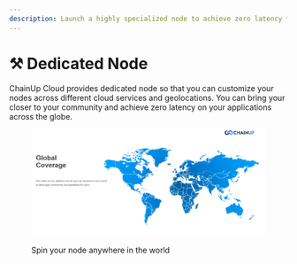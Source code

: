 ```yaml
---
description: Launch a highly specialized node to achieve zero latency for your users
---
```


# ⚒ Dedicated Node

ChainUp Cloud provides dedicated node so that you can customize your nodes across different cloud services and geolocations. You can bring your closer to your community and achieve zero latency on your applications across the globe.

<figure><img src="../../.gitbook/assets/image.png" alt=""><figcaption><p>Spin your node anywhere in the world</p></figcaption></figure>
